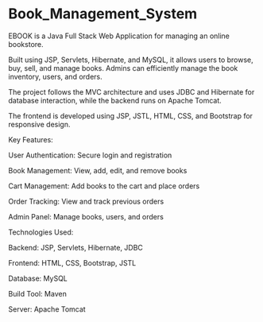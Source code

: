 # Book_Management_System

EBOOK is a Java Full Stack Web Application for managing an online bookstore. 

Built using JSP, Servlets, Hibernate, and MySQL, it allows users to browse, buy, sell, and manage books. Admins can efficiently manage the book inventory, users, and orders. 

The project follows the MVC architecture and uses JDBC and Hibernate for database interaction, while the backend runs on Apache Tomcat.

The frontend is developed using JSP, JSTL, HTML, CSS, and Bootstrap for responsive design.

Key Features:


User Authentication: Secure login and registration


Book Management: View, add, edit, and remove books


Cart Management: Add books to the cart and place orders

Order Tracking: View and track previous orders

Admin Panel: Manage books, users, and orders

Technologies Used:

Backend: JSP, Servlets, Hibernate, JDBC

Frontend: HTML, CSS, Bootstrap, JSTL

Database: MySQL

Build Tool: Maven

Server: Apache Tomcat

